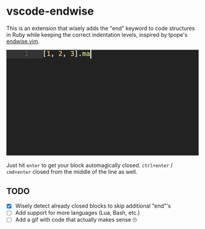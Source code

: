 # vscode-endwise

This is an extension that wisely adds the "end" keyword to code structures in Ruby while keeping the correct indentation levels, inspired by tpope's [endwise.vim](https://github.com/tpope/vim-endwise).

![Endwise](./images/endwise.gif)

Just hit `enter` to get your block automagically closed. `ctrl+enter` / `cmd+enter` closed from the middle of the line as well.

## TODO

- [X] Wisely detect already closed blocks to skip additional "end"'s
- [ ] Add support for more languages (Lua, Bash, etc.)
- [ ] Add a gif with code that actually makes sense 🙄
